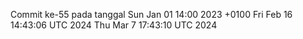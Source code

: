 Commit ke-55 pada tanggal Sun Jan 01 14:00 2023 +0100
Fri Feb 16 14:43:06 UTC 2024
Thu Mar  7 17:43:10 UTC 2024

